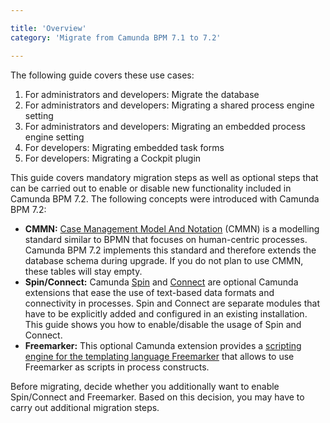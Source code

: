```yaml
---

title: 'Overview'
category: 'Migrate from Camunda BPM 7.1 to 7.2'

---
```


The following guide covers these use cases:

1. For administrators and developers: Migrate the database
2. For administrators and developers: Migrating a shared process engine setting
3. For administrators and developers: Migrating an embedded process engine setting
4. For developers: Migrating embedded task forms
5. For developers: Migrating a Cockpit plugin

This guide covers mandatory migration steps as well as optional steps that can be carried out to enable or disable new functionality included in Camunda BPM 7.2. The following concepts were introduced with Camunda BPM 7.2:

* **CMMN:** [Case Management Model And Notation][cmmn-ref] (CMMN) is a modelling standard similar to BPMN that focuses on human-centric processes. Camunda BPM 7.2 implements this standard and therefore extends the database schema during upgrade. If you do not plan to use CMMN, these tables will stay empty.
* **Spin/Connect:** Camunda [Spin][spin-ref] and [Connect][connect-ref] are optional Camunda extensions that ease the use of text-based data formats and connectivity in processes. Spin and Connect are separate modules that have to be explicitly added and configured in an existing installation. This guide shows you how to enable/disable the usage of Spin and Connect.
* **Freemarker:** This optional Camunda extension provides a [scripting engine for the templating language Freemarker][freemarker-ref] that allows to use Freemarker as scripts in process constructs.

Before migrating, decide whether you additionally want to enable Spin/Connect and Freemarker. Based on this decision, you may have to carry out additional migration steps.

[cmmn-ref]: ref:/api-references/cmmn10/
[connect-ref]: ref:/guides/user-guide/#process-engine-connectors
[spin-ref]: /guides/user-guide/#data-formats-xml-json-other
[freemarker-ref]: /guides/user-guide/#process-engine-templating